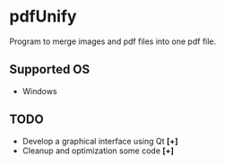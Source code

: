 # pdfUnify
Program to merge images and pdf files into one pdf file.

## Supported OS
* Windows

## TODO
* Develop a graphical interface using Qt <b>[+]</b>
* Cleanup and optimization some code <b>[+]</b>